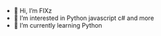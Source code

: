 - 👋 Hi, I’m FIXz
- 👀 I’m interested in Python javascript c# and more
- 🌱 I’m currently learning Python

<!---
FIXz is a ✨ special ✨ repository because its `README.md` (this file) appears on your GitHub profile.
You can click the Preview link to take a look at your changes.
--->
